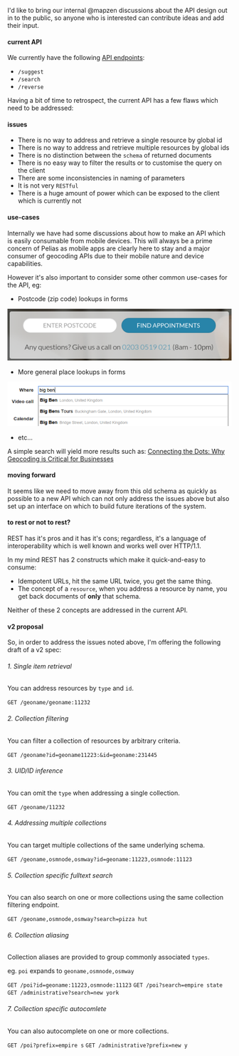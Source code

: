 I'd like to bring our internal @mapzen discussions about the API design out in to the public, so anyone who is interested can contribute ideas and add their input.

#### current API

We currently have the following [API endpoints](https://github.com/pelias/pelias):

- `/suggest`
- `/search`
- `/reverse`

Having a bit of time to retrospect, the current API has a few flaws which need to be addressed:

#### issues

- There is no way to address and retrieve a single resource by global id
- There is no way to address and retrieve multiple resources by global ids
- There is no distinction between the `schema` of returned documents
- There is no easy way to filter the results or to customise the query on the client
- There are some inconsistencies in naming of parameters
- It is not very `RESTful`
- There is a huge amount of power which can be exposed to the client which is currently not

#### use-cases

Internally we have had some discussions about how to make an API which is easily consumable from mobile devices. This will always be a prime concern of Pelias as mobile apps are clearly here to stay and a major consumer of geocoding APIs due to their mobile nature and device capabilities.

However it's also important to consider some other common use-cases for the API, eg:

- Postcode (zip code) lookups in forms

![zip_lookup](./img/postcode_lookup.png)

- More general place lookups in forms

![location_lookup](./img/location_lookup.png)

- etc...

A simple search will yield more results such as: [Connecting the Dots: Why Geocoding is Critical for Businesses](https://www.melissadata.com/featurearticles/geocoding-is-critical-for-businesses.htm)

#### moving forward

It seems like we need to move away from this old schema as quickly as possible to a new API which can not only address the issues above but also set up an interface on which to build future iterations of the system.

#### to rest or not to rest?

REST has it's pros and it has it's cons; regardless, it's a language of interoperability which is well known and works well over HTTP/1.1.

In my mind REST has 2 constructs which make it quick-and-easy to consume:

- Idempotent URLs, hit the same URL twice, you get the same thing.
- The concept of a `resource`, when you address a resource by name, you get back documents of **only** that schema.

Neither of these 2 concepts are addressed in the current API.

#### v2 proposal

So, in order to address the issues noted above, I'm offering the following draft of a v2 spec:

###### 1. Single item retrieval

You can address resources by `type` and `id`.

```GET /geoname/geoname:11232```

###### 2. Collection filtering

You can filter a collection of resources by arbitrary criteria.

```GET /geoname?id=geoname11223:&id=geoname:231445```

###### 3. UID/ID inference

You can omit the `type` when addressing a single collection.

```GET /geoname/11232```

###### 4. Addressing multiple collections

You can target multiple collections of the same underlying schema.

```GET /geoname,osmnode,osmway?id=geoname:11223,osmnode:11123```

###### 5. Collection specific fulltext search

You can also search on one or more collections using the same collection filtering endpoint.

```GET /geoname,osmnode,osmway?search=pizza hut```

###### 6. Collection aliasing

Collection aliases are provided to group commonly associated `types`.

eg. `poi` expands to `geoname,osmnode,osmway`

```GET /poi?id=geoname:11223,osmnode:11123```
```GET /poi?search=empire state```
```GET /administrative?search=new york```

###### 7. Collection specific autocomlete

You can also autocomplete on one or more collections.

```GET /poi?prefix=empire s```
```GET /administrative?prefix=new y```
